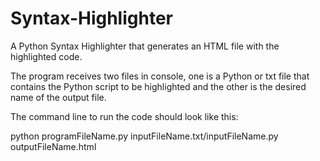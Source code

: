 # Syntax-Highlighter

A Python Syntax Highlighter that generates an HTML file with the highlighted code.

The program receives two files in console, one is a Python or txt file that contains the Python script to be highlighted and the other is the desired name of the output file.

The command line to run the code should look like this:

python programFileName.py inputFileName.txt/inputFileName.py outputFileName.html
